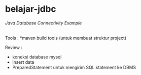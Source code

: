 # belajar-jdbc
###### Java Database Connectivity Example

Tools :
*maven build tools (untuk membuat struktur project)

Review :
* koneksi database mysql
* insert data
* PreparedStatement untuk mengirim SQL statement ke DBMS

